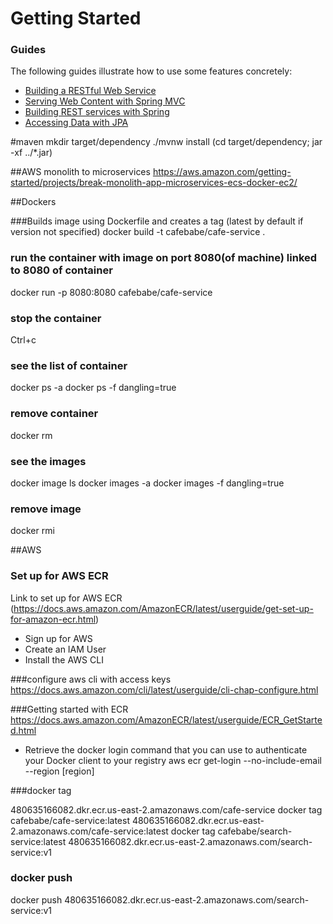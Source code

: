 # Getting Started

### Guides
The following guides illustrate how to use some features concretely:

* [Building a RESTful Web Service](https://spring.io/guides/gs/rest-service/)
* [Serving Web Content with Spring MVC](https://spring.io/guides/gs/serving-web-content/)
* [Building REST services with Spring](https://spring.io/guides/tutorials/bookmarks/)
* [Accessing Data with JPA](https://spring.io/guides/gs/accessing-data-jpa/)

#maven
mkdir target/dependency
./mvnw install
(cd target/dependency; jar -xf ../*.jar)

##AWS monolith to microservices
https://aws.amazon.com/getting-started/projects/break-monolith-app-microservices-ecs-docker-ec2/

##Dockers

###Builds image using Dockerfile and creates a tag (latest by default if version not specified)
docker build -t cafebabe/cafe-service .

### run the container with image on port 8080(of machine) linked to 8080 of container
docker run -p 8080:8080 cafebabe/cafe-service

### stop the container
Ctrl+c

### see the list of container
docker ps -a
docker ps -f dangling=true

### remove container
docker rm <container-ID>

### see the images
docker image ls
docker images -a
docker images -f dangling=true

### remove image
docker rmi <image-ID>

##AWS
### Set up for AWS ECR
Link to set up for AWS ECR (https://docs.aws.amazon.com/AmazonECR/latest/userguide/get-set-up-for-amazon-ecr.html)
* Sign up for AWS
* Create an IAM User
* Install the AWS CLI

###configure aws cli with access keys
https://docs.aws.amazon.com/cli/latest/userguide/cli-chap-configure.html

###Getting started with ECR
https://docs.aws.amazon.com/AmazonECR/latest/userguide/ECR_GetStarted.html 

* Retrieve the docker login command that you can use to authenticate your Docker client to your registry
aws ecr get-login --no-include-email --region [region]

###docker tag

480635166082.dkr.ecr.us-east-2.amazonaws.com/cafe-service
docker tag cafebabe/cafe-service:latest 480635166082.dkr.ecr.us-east-2.amazonaws.com/cafe-service:latest
docker tag cafebabe/search-service:latest 480635166082.dkr.ecr.us-east-2.amazonaws.com/search-service:v1

### docker push
docker push 480635166082.dkr.ecr.us-east-2.amazonaws.com/search-service:v1